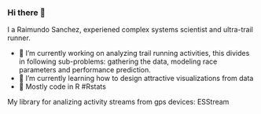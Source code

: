 ### Hi there 👋

I a Raimundo Sanchez, experiened complex systems scientist and ultra-trail runner.

- 🔭 I’m currently working on analyzing trail running activities, this divides in following sub-problems: gathering the data, modeling race parameters and performance prediction. 
- 🌱 I’m currently learning how to design attractive visualizations from data
- 👯 Mostly code in R #Rstats

My library for analizing activity streams from gps devices: ESStream

<!--
**raimun2/raimun2** is a ✨ _special_ ✨ repository because its `README.md` (this file) appears on your GitHub profile.




-->
